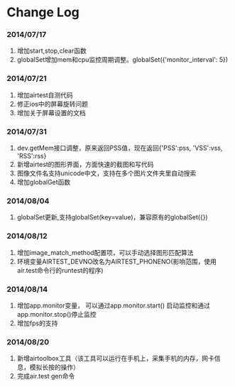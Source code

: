 Change Log
=================

### 2014/07/17
1. 增加start,stop,clear函数
1. globalSet增加mem和cpu监控周期调整。globalSet({'monitor_interval': 5})

### 2014/07/21
1. 增加airtest自测代码
2. 修正ios中的屏幕旋转问题
3. 增加关于屏幕设置的文档

### 2014/07/31
1. dev.getMem接口调整，原来返回PSS值，现在返回{'PSS':pss, 'VSS':vss, 'RSS':rss}
2. 新增airtest的图形界面，方面快速的截图和写代码
3. 图像文件名支持unicode中文，支持在多个图片文件夹里自动搜索
4. 增加globalGet函数

### 2014/08/04
1. globalSet更新,支持globalSet(key=value)，兼容原有的globalSet({})

### 2014/08/12
1. 增加image_match_method配置项，可以手动选择图形匹配算法
2. 环境变量AIRTEST_DEVNO改名为AIRTEST_PHONENO(影响范围，使用air.test命令行的runtest的程序)

### 2014/08/14
1. 增加app.monitor变量， 可以通过app.monitor.start() 启动监控和通过app.monitor.stop()停止监控
2. 增加fps的支持

### 2014/08/20
1. 新增airtoolbox工具（该工具可以运行在手机上，采集手机的内存，网卡信息，模拟长按的操作）
2. 完成air.test gen命令